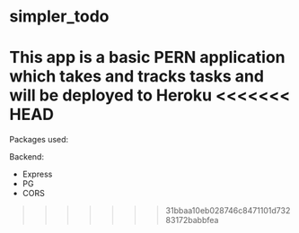 # simpler_todo

This app is a basic PERN application which takes and tracks tasks and will be deployed to Heroku
<<<<<<< HEAD
=======

Packages used:

Backend:
- Express
- PG
- CORS
>>>>>>> 31bbaa10eb028746c8471101d73283172babbfea
